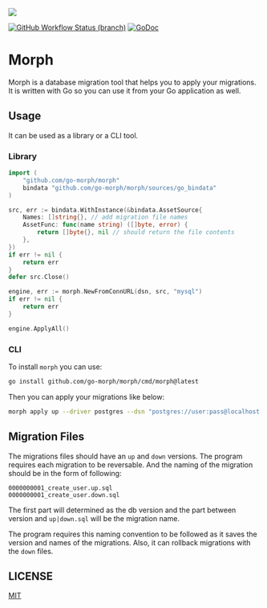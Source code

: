 ![](https://avatars.githubusercontent.com/u/80110794?s=200&v=4)


[![GitHub Workflow Status (branch)](https://img.shields.io/github/workflow/status/go-morph/morph/CI)](https://github.com/go-morph/morph/actions/workflows/ci.yml?query=branch%3Amaster)
[![GoDoc](https://pkg.go.dev/badge/github.com/go-morph/migrate)](https://pkg.go.dev/github.com/go-morph/morph)

# Morph

Morph is a database migration tool that helps you to apply your migrations. It is written with Go so you can use it from your Go application as well.

## Usage

It can be used as a library or a CLI tool.

### Library

```Go
import (
    "github.com/go-morph/morph"
    bindata "github.com/go-morph/morph/sources/go_bindata"
)

src, err := bindata.WithInstance(&bindata.AssetSource{
    Names: []string{}, // add migration file names
    AssetFunc: func(name string) ([]byte, error) {
        return []byte{}, nil // should return the file contents
    },
})
if err != nil {
    return err
}
defer src.Close()

engine, err := morph.NewFromConnURL(dsn, src, "mysql")
if err != nil {
    return err
}

engine.ApplyAll()

```

### CLI

To install `morph` you can use:

```bash
go install github.com/go-morph/morph/cmd/morph@latest
```

Then you can apply your migrations like below:

```bash
morph apply up --driver postgres --dsn "postgres://user:pass@localhost:5432/mydb?sslmode=disable" --path ./db/migrations/postgres --number 1
```

## Migration Files

The migrations files should have an `up` and `down` versions. The program requires each migration to be reversable. And the naming of the migration should be in the form of following:
```
0000000001_create_user.up.sql
0000000001_create_user.down.sql
```

The first part will determined as the db version and the part between version and `up|down.sql` will be the migration name.

The program requires this naming convention to be followed as it saves the version and names of the migrations. Also, it can rollback migrations with the `down` files.

## LICENSE

[MIT](LICENSE)
